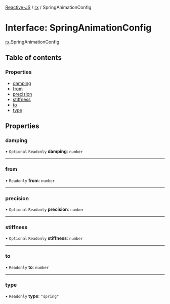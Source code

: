 [Reactive-JS](../README.md) / [rx](../modules/rx.md) / SpringAnimationConfig

# Interface: SpringAnimationConfig

[rx](../modules/rx.md).SpringAnimationConfig

## Table of contents

### Properties

- [damping](rx.SpringAnimationConfig.md#damping)
- [from](rx.SpringAnimationConfig.md#from)
- [precision](rx.SpringAnimationConfig.md#precision)
- [stiffness](rx.SpringAnimationConfig.md#stiffness)
- [to](rx.SpringAnimationConfig.md#to)
- [type](rx.SpringAnimationConfig.md#type)

## Properties

### damping

• `Optional` `Readonly` **damping**: `number`

___

### from

• `Readonly` **from**: `number`

___

### precision

• `Optional` `Readonly` **precision**: `number`

___

### stiffness

• `Optional` `Readonly` **stiffness**: `number`

___

### to

• `Readonly` **to**: `number`

___

### type

• `Readonly` **type**: ``"spring"``
